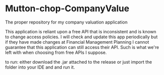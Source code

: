 # Mutton-chop-CompanyValue
The proper repository for my company valuation application

This application is reliant upon a free API that is inconsistent and is known to change access policies.  I will check and update this app periodically but if they have made changes at Financial Management Planning I cannot guarantee that this application can still access their API.  Such is what we're left with when choosing from free APIs I suppose.

to run: either download the .jar attached to the release or just import the folder into your IDE and and run it.
